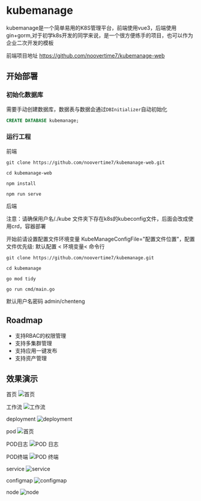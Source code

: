 # kubemanage
kubemanage是一个简单易用的K8S管理平台，前端使用vue3，后端使用gin+gorm,对于初学k8s开发的同学来说，是一个很方便练手的项目，也可以作为企业二次开发的模板

前端项目地址 https://github.com/noovertime7/kubemanage-web

## 开始部署
### 初始化数据库
需要手动创建数据库，数据表与数据会通过`DBInitializer`自动初始化

```sql
CREATE DATABASE kubemanage;
```

### 运行工程

前端

```shell
git clone https://github.com/noovertime7/kubemanage-web.git

cd kubemanage-web

npm install

npm run serve
```
后端

注意：请确保用户名/./kube  文件夹下存在k8s的kubeconfig文件，后面会改成使用crd，容器部署

开始前请设置配置文件环境变量 KubeManageConfigFile="配置文件位置"，配置文件优先级: 默认配置 < 环境变量< 命令行

```
git clone https://github.com/noovertime7/kubemanage.git

cd kubemanage

go mod tidy

go run cmd/main.go
```
默认用户名密码 admin/chenteng

## Roadmap

- 支持RBAC的权限管理
- 支持多集群管理
- 支持应用一键发布
- 支持资产管理

## 效果演示
首页
![首页](https://github.com/noovertime7/kubemanage/blob/master/img/dashboard.jpg?raw=true)

工作流
![工作流](https://github.com/noovertime7/kubemanage/blob/master/img/wordflow.jpg?raw=true)

deployment
![deployment](https://github.com/noovertime7/kubemanage/blob/master/img/deployment.jpg?raw=true)

pod
![首页](https://github.com/noovertime7/kubemanage/blob/master/img/pod.jpg?raw=true)

POD日志
![POD 日志](https://github.com/noovertime7/kubemanage/blob/master/img/pod_log.jpg?raw=true)

POD终端
![POD 终端](https://github.com/noovertime7/kubemanage/blob/master/img/pod_ter.jpg?raw=true)

service
![service](https://github.com/noovertime7/kubemanage/blob/master/img/service.jpg?raw=true)

configmap
![configmap](https://github.com/noovertime7/kubemanage/blob/master/img/cm_detail.jpg?raw=true)

node
![node](https://github.com/noovertime7/kubemanage/blob/master/img/node.jpg?raw=true)

